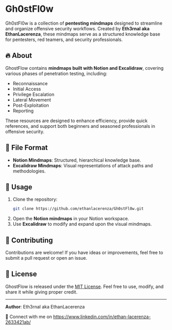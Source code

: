 # Gh0stFl0w
Gh0stFl0w is a collection of **pentesting mindmaps** designed to streamline and organize offensive security workflows. Created by **Eth3rnal aka EthanLacerenza**, these mindmaps serve as a structured knowledge base for pentesters, red teamers, and security professionals.

## 🔥 About
GhostFlow contains **mindmaps built with Notion and Excalidraw**, covering various phases of penetration testing, including:
- Reconnaissance
- Initial Access
- Privilege Escalation
- Lateral Movement
- Post-Exploitation
- Reporting

These resources are designed to enhance efficiency, provide quick references, and support both beginners and seasoned professionals in offensive security.

## 📂 File Format
- **Notion Mindmaps**: Structured, hierarchical knowledge base.
- **Excalidraw Mindmaps**: Visual representations of attack paths and methodologies.

## 🚀 Usage
1. Clone the repository:
   ```sh
   git clone https://github.com/ethanlacerenza/Gh0stFl0w.git
   ```
2. Open the **Notion mindmaps** in your Notion workspace.
3. Use **Excalidraw** to modify and expand upon the visual mindmaps.

## 🎯 Contributing
Contributions are welcome! If you have ideas or improvements, feel free to submit a pull request or open an issue.

## 📜 License
GhostFlow is released under the [MIT License](LICENSE). Feel free to use, modify, and share it while giving proper credit.

---

**Author**: Eth3rnal aka EthanLacerenza

🔗 Connect with me on https://www.linkedin.com/in/ethan-lacerenza-2633421ab/
